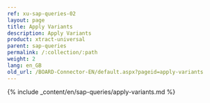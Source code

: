 ```yaml
---
ref: xu-sap-queries-02
layout: page
title: Apply Variants
description: Apply Variants
product: xtract-universal
parent: sap-queries
permalink: /:collection/:path
weight: 2
lang: en_GB
old_url: /BOARD-Connector-EN/default.aspx?pageid=apply-variants
---
```

{% include _content/en/sap-queries/apply-variants.md %}

